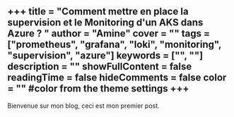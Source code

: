 +++
title = "Comment mettre en place la supervision et le Monitoring d'un AKS dans Azure ? "
author = "Amine"
cover = ""
tags = ["prometheus", "grafana", "loki", "monitoring", "supervision", "azure"]
keywords = ["", ""]
description = ""
showFullContent = false
readingTime = false
hideComments = false
color = "" #color from the theme settings
+++
---
Bienvenue sur mon blog, ceci est mon premier post.